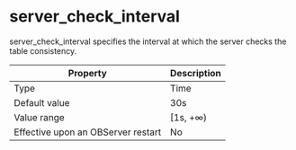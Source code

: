server_check_interval
==========================================

server_check_interval specifies the interval at which the server checks the table consistency.


| **Property** | **Description** |
|------------------|-----------|
| Type | Time |
| Default value | 30s |
| Value range | \[1s, +∞) |
| Effective upon an OBServer restart | No |



